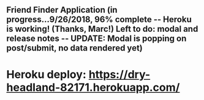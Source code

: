 ## Friend Finder Application (in progress...9/26/2018, 96% complete -- Heroku is working! (Thanks, Marc!) Left to do: modal and release notes -- UPDATE: Modal is popping on post/submit, no data rendered yet)

# Heroku deploy: https://dry-headland-82171.herokuapp.com/